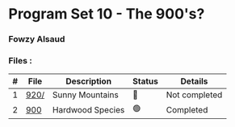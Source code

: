 # Program Set 10 - The 900's?

### Fowzy Alsaud
### Files  :
|   #   | File     | Description                      | Status  | Details   |
| :---: | -------- | -------------------------------- | ------- | --------- |
|   1   | [920/](920/) | Sunny Mountains |   🔴  |   Not completed   |
|   2   | [900](900/) | Hardwood Species |  🟢  | Completed |
